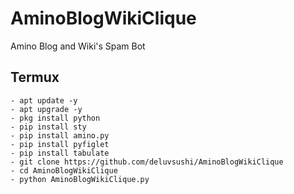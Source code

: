 # AminoBlogWikiClique
Amino Blog and Wiki's Spam Bot

## Termux
```shell
- apt update -y
- apt upgrade -y
- pkg install python
- pip install sty
- pip install amino.py
- pip install pyfiglet
- pip install tabulate
- git clone https://github.com/deluvsushi/AminoBlogWikiClique
- cd AminoBlogWikiClique
- python AminoBlogWikiClique.py
```
